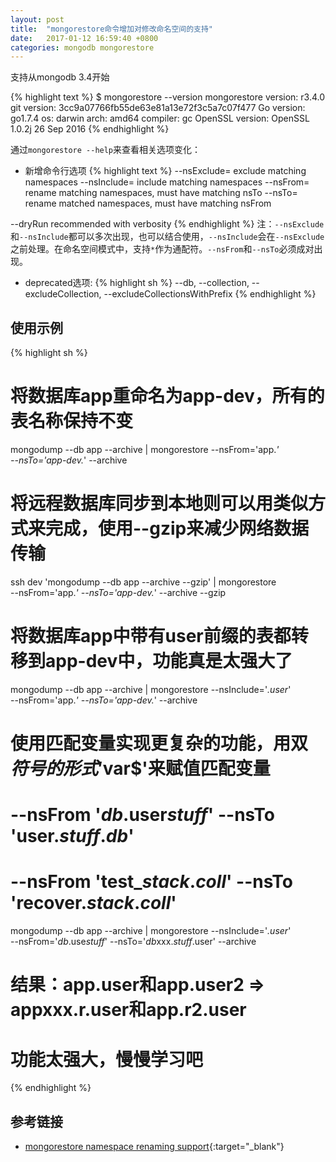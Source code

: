 ```yaml
---
layout: post
title:  "mongorestore命令增加对修改命名空间的支持"
date:   2017-01-12 16:59:40 +0800
categories: mongodb mongorestore
---
```


支持从mongodb 3.4开始

{% highlight text %}
$ mongorestore --version
mongorestore version: r3.4.0
git version: 3cc9a07766fb55de63e81a13e72f3c5a7c07f477
Go version: go1.7.4
   os: darwin
   arch: amd64
   compiler: gc
OpenSSL version: OpenSSL 1.0.2j  26 Sep 2016
{% endhighlight %}

通过`mongorestore --help`来查看相关选项变化：

* 新增命令行选项
{% highlight text %}
--nsExclude=<ns-pattern>  exclude matching namespaces
--nsInclude=<ns-pattern>  include matching namespaces
--nsFrom=<ns-pattern>     rename matching namespaces, must have matching nsTo
--nsTo=<ns-pattern>       rename matched namespaces, must have matching nsFrom

--dryRun                  recommended with verbosity
{% endhighlight %}
注：`--nsExclude`和`--nsInclude`都可以多次出现，也可以结合使用，`--nsInclude`会在`--nsExclude`之前处理。在命名空间模式中，支持`*`作为通配符。`--nsFrom`和`--nsTo`必须成对出现。

* deprecated选项:
{% highlight sh %}
--db, --collection, --excludeCollection, --excludeCollectionsWithPrefix
{% endhighlight %}

## 使用示例
{% highlight sh %}
# 将数据库app重命名为app-dev，所有的表名称保持不变
mongodump --db app --archive | mongorestore --nsFrom='app.*' \
                                            --nsTo='app-dev.*' --archive
# 将远程数据库同步到本地则可以用类似方式来完成，使用--gzip来减少网络数据传输
ssh dev 'mongodump --db app --archive --gzip' | mongorestore \
                    --nsFrom='app.*' --nsTo='app-dev.*' --archive --gzip

# 将数据库app中带有user前缀的表都转移到app-dev中，功能真是太强大了
mongodump --db app --archive | mongorestore --nsInclude='*.user*' \
                           --nsFrom='app.*' --nsTo='app-dev.*' --archive

# 使用匹配变量实现更复杂的功能，用双$符号的形式'$var$'来赋值匹配变量
# --nsFrom '$db$.user$stuff$' --nsTo 'user.$stuff$.$db$'
# --nsFrom 'test_$stack$.$coll$' --nsTo 'recover.$stack$.$coll$'
mongodump --db app --archive | mongorestore --nsInclude='*.user*' \
      --nsFrom='$db$.use$stuff$' --nsTo='$db$xxx.$stuff$.user' --archive
# 结果：app.user和app.user2 => appxxx.r.user和app.r2.user
# 功能太强大，慢慢学习吧
{% endhighlight %}

## 参考链接
* [mongorestore namespace renaming support](https://jira.mongodb.org/browse/TOOLS-1234){:target="_blank"}
